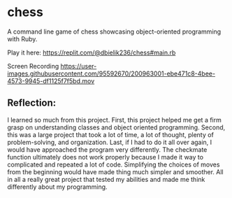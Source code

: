 # chess
A command line game of chess showcasing object-oriented programming with Ruby.

Play it here: https://replit.com/@dbielik236/chess#main.rb

Screen Recording
https://user-images.githubusercontent.com/95592670/200963001-ebe471c8-4bee-4573-9945-df1125f7f5bd.mov

## Reflection:
I learned so much from this project. First, this project helped me get a firm grasp on understanding classes and object oriented programming. Second, this was a large project that took a lot of time, a lot of thought, plenty of problem-solving, and organization. Last, if I had to do it all over again, I would have approached the program very differently. The checkmate function ultimately does not work properly because I made it way to complicated and repeated a lot of code. Simplifying the choices of moves from the beginning would have made thing much simpler and smoother. All in all a really great project that tested my abilities and made me think differently about my programming.
